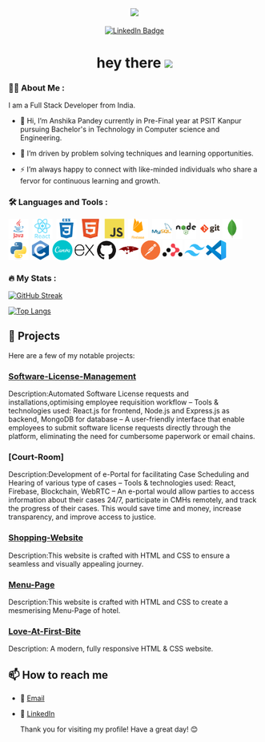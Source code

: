 
<div id="header" align="center">
  <img src="https://media.giphy.com/media/v1.Y2lkPTc5MGI3NjExYnh0NXUxZ2JvdDY4dzg1eDlwcnA3NWIxajZvYWVwbTdveGRkZGpzYyZlcD12MV9pbnRlcm5hbF9naWZfYnlfaWQmY3Q9cw/aIJDrOomj81MQZz2uO/giphy.gif" width="100"/>
</div>
<div align="center">
<img src="https://komarev.com/ghpvc/?username=your-github-username&style=flat-square&color=blue" alt=""/>
</div>
<div id="badges" align="center">
  <a href="https://www.linkedin.com/in/anshika-pandey-0593b0229/">
    <img src="https://img.shields.io/badge/LinkedIn-blue?style=for-the-badge&logo=linkedin&logoColor=white" alt="LinkedIn Badge"/>
  </a>
</div>
<h1 align="center">
  hey there
  <img src="https://media.giphy.com/media/hvRJCLFzcasrR4ia7z/giphy.gif" width="30px"/>
</h1>


### :woman_technologist: About Me :

I am a Full Stack Developer from India.

- :telescope: 
 Hi, I’m Anshika Pandey currently in Pre-Final year at PSIT Kanpur pursuing Bachelor's in Technology in Computer science and Engineering.

- :seedling:  I’m driven by problem solving techniques and learning opportunities.

- :zap:  I’m always happy to connect with like-minded individuals who share a fervor for continuous learning and growth.

### :hammer_and_wrench: Languages and Tools :
<div>
  <img src="https://github.com/devicons/devicon/blob/master/icons/java/java-original-wordmark.svg" title="Java" alt="Java" width="40" height="40"/>&nbsp;
  <img src="https://github.com/devicons/devicon/blob/master/icons/react/react-original-wordmark.svg" title="React" alt="React" width="40" height="40"/>&nbsp;
  <img src="https://github.com/devicons/devicon/blob/master/icons/css3/css3-plain-wordmark.svg"  title="CSS3" alt="CSS" width="40" height="40"/>&nbsp;
  <img src="https://github.com/devicons/devicon/blob/master/icons/html5/html5-original.svg" title="HTML5" alt="HTML" width="40" height="40"/>&nbsp;
  <img src="https://github.com/devicons/devicon/blob/master/icons/javascript/javascript-original.svg" title="JavaScript" alt="JavaScript" width="40" height="40"/>&nbsp;
  <img src="https://github.com/devicons/devicon/blob/master/icons/firebase/firebase-plain-wordmark.svg" title="Firebase" alt="Firebase" width="40" height="40"/>&nbsp;
  <img src="https://github.com/devicons/devicon/blob/master/icons/mysql/mysql-original-wordmark.svg" title="MySQL"  alt="MySQL" width="40" height="40"/>&nbsp;
  <img src="https://github.com/devicons/devicon/blob/master/icons/nodejs/nodejs-original-wordmark.svg" title="NodeJS" alt="NodeJS" width="40" height="40"/>&nbsp;
  <img src="https://github.com/devicons/devicon/blob/master/icons/git/git-original-wordmark.svg" title="Git" **alt="Git" width="40" height="40"/>
  <img src="https://github.com/devicons/devicon/blob/master/icons/mongodb/mongodb-original.svg" title="MongoDB" **alt="MongoDB" width="40" height="40"/>
  <img src="https://github.com/devicons/devicon/blob/master/icons/python/python-original.svg" title="Python" **alt="Python" width="40" height="40"/>
  <img src="https://github.com/devicons/devicon/blob/master/icons/c/c-original.svg" title="C/C++" **alt="C/C++" width="40" height="40"/>
  <img src="https://github.com/devicons/devicon/blob/master/icons/canva/canva-original.svg" title="Canva" **alt="Canva" width="40" height="40"/>
   <img src="https://github.com/devicons/devicon/blob/master/icons/express/express-original.svg" title="Express" **alt="Express" width="40" height="40"/>
  <img src="https://github.com/devicons/devicon/blob/master/icons/github/github-original.svg" title="Github" **alt="Github" width="40" height="40"/>
     <img src="https://github.com/devicons/devicon/blob/master/icons/mongoose/mongoose-original.svg" title="Mongoose" **alt="Mongoose" width="40" height="40"/>
  <img src="https://github.com/devicons/devicon/blob/master/icons/postman/postman-original.svg" **alt="Postman" width="40" height="40"/>
    <img src="https://github.com/devicons/devicon/blob/master/icons/reactrouter/reactrouter-original.svg" title="Reactrouter" **alt="Reactrouter" width="40" height="40"/>
  <img src="https://github.com/devicons/devicon/blob/master/icons/tailwindcss/tailwindcss-original.svg" **alt="Tailwindcss" width="40" height="40"/>
    <img src="https://github.com/devicons/devicon/blob/master/icons/vscode/vscode-original.svg" **alt="VSCode" width="40" height="40"/>
</div>

  ### :fire: My Stats :
  [![GitHub Streak](http://github-readme-streak-stats.herokuapp.com?user=AnshikaPandey27&theme=dark&background=000000)](https://git.io/streak-stats)

  [![Top Langs](https://github-readme-stats.vercel.app/api/top-langs/?username=AnshikaPandey27&layout=compact&theme=vision-friendly-dark)](https://github.com/anuraghazra/github-readme-stats)

  ## 🚀 Projects
Here are a few of my notable projects:

### [Software-License-Management](https://github.com/AnshikaPandey27/Software-License-Management)

Description:Automated Software License requests and installations,optimising employee requisition workflow
– Tools & technologies used: React.js for frontend, Node.js and Express.js as backend, MongoDB for database
– A user-friendly interface that enable employees to submit software license requests directly through the platform,
eliminating the need for cumbersome paperwork or email chains.

### [Court-Room]

Description:Development of e-Portal for facilitating Case Scheduling and Hearing of various type of cases
– Tools & technologies used: React, Firebase, Blockchain, WebRTC
– An e-portal would allow parties to access information about their cases 24/7, participate in CMHs remotely, and
track the progress of their cases. This would save time and money, increase transparency, and improve access to
justice.


### [Shopping-Website](https://github.com/AnshikaPandey27/Shopping-Website)

Description:This website is crafted with HTML and CSS to ensure a seamless and visually appealing journey.

### [Menu-Page](https://github.com/AnshikaPandey27/Menu_Page-of-Hotel)

Description:This website is crafted with HTML and CSS to create a mesmerising Menu-Page of hotel.

### [Love-At-First-Bite](https://github.com/AnshikaPandey27/Love-At-First-Bite)

Description: A modern, fully responsive HTML & CSS website.




  ## 📫 How to reach me
  - 📧 [Email](mailto:anshikapandey2702@gmail.com)
- 💼 [LinkedIn](https://www.linkedin.com/in/anshika-pandey-0593b0229/)

  Thank you for visiting my profile! Have a great day! 😊
